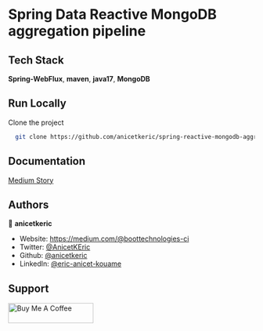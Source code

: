 # Spring Data Reactive MongoDB aggregation pipeline


## Tech Stack

**Spring-WebFlux**, **maven**, **java17**, **MongoDB**

## Run Locally

Clone the project

```bash
  git clone https://github.com/anicetkeric/spring-reactive-mongodb-aggregation.git
```

## Documentation

[Medium Story](https://boottechnologies-ci.medium.com/spring-data-reactive-mongodb-aggregation-pipeline-924e90ce1e79)

## Authors

👤 **anicetkeric**

* Website: https://medium.com/@boottechnologies-ci
* Twitter: [@AnicetKEric](https://twitter.com/AnicetKEric)
* Github: [@anicetkeric](https://github.com/anicetkeric)
* LinkedIn: [@eric-anicet-kouame](https://linkedin.com/in/eric-anicet-kouame-49029577)

## Support
<a href="https://www.buymeacoffee.com/boottechnou" target="_blank"><img src="https://cdn.buymeacoffee.com/buttons/default-orange.png" alt="Buy Me A Coffee" height="41" width="174"></a>
